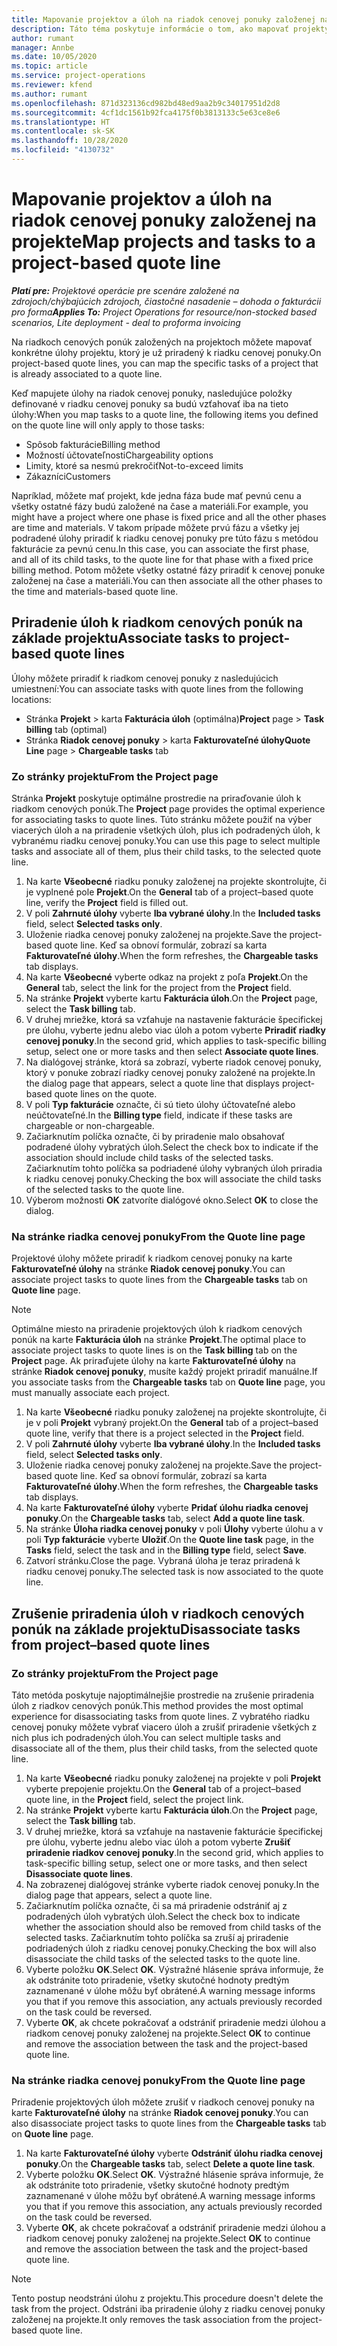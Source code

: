 ```yaml
---
title: Mapovanie projektov a úloh na riadok cenovej ponuky založenej na projekte
description: Táto téma poskytuje informácie o tom, ako mapovať projekty a úlohy na riadok úlohy založenej na projekte.
author: rumant
manager: Annbe
ms.date: 10/05/2020
ms.topic: article
ms.service: project-operations
ms.reviewer: kfend
ms.author: rumant
ms.openlocfilehash: 871d323136cd982bd48ed9aa2b9c34017951d2d8
ms.sourcegitcommit: 4cf1dc1561b92fca4175f0b3813133c5e63ce8e6
ms.translationtype: HT
ms.contentlocale: sk-SK
ms.lasthandoff: 10/28/2020
ms.locfileid: "4130732"
---
```

# <a name="map-projects-and-tasks-to-a-project-based-quote-line"></a><span data-ttu-id="f3777-103">Mapovanie projektov a úloh na riadok cenovej ponuky založenej na projekte</span><span class="sxs-lookup"><span data-stu-id="f3777-103">Map projects and tasks to a project-based quote line</span></span>

<span data-ttu-id="f3777-104">_**Platí pre:** Projektové operácie pre scenáre založené na zdrojoch/chýbajúcich zdrojoch, čiastočné nasadenie – dohoda o fakturácii pro forma_</span><span class="sxs-lookup"><span data-stu-id="f3777-104">_**Applies To:** Project Operations for resource/non-stocked based scenarios, Lite deployment - deal to proforma invoicing_</span></span>

<span data-ttu-id="f3777-105">Na riadkoch cenových ponúk založených na projektoch môžete mapovať konkrétne úlohy projektu, ktorý je už priradený k riadku cenovej ponuky.</span><span class="sxs-lookup"><span data-stu-id="f3777-105">On project-based quote lines, you can map the specific tasks of a project that is already associated to a quote line.</span></span>

<span data-ttu-id="f3777-106">Keď mapujete úlohy na riadok cenovej ponuky, nasledujúce položky definované v riadku cenovej ponuky sa budú vzťahovať iba na tieto úlohy:</span><span class="sxs-lookup"><span data-stu-id="f3777-106">When you map tasks to a quote line, the following items you defined on the quote line will only apply to those tasks:</span></span>

- <span data-ttu-id="f3777-107">Spôsob fakturácie</span><span class="sxs-lookup"><span data-stu-id="f3777-107">Billing method</span></span>
- <span data-ttu-id="f3777-108">Možností účtovateľnosti</span><span class="sxs-lookup"><span data-stu-id="f3777-108">Chargeability options</span></span>
- <span data-ttu-id="f3777-109">Limity, ktoré sa nesmú prekročiť</span><span class="sxs-lookup"><span data-stu-id="f3777-109">Not-to-exceed limits</span></span>
- <span data-ttu-id="f3777-110">Zákazníci</span><span class="sxs-lookup"><span data-stu-id="f3777-110">Customers</span></span>

<span data-ttu-id="f3777-111">Napríklad, môžete mať projekt, kde jedna fáza bude mať pevnú cenu a všetky ostatné fázy budú založené na čase a materiáli.</span><span class="sxs-lookup"><span data-stu-id="f3777-111">For example, you might have a project where one phase is fixed price and all the other phases are time and materials.</span></span> <span data-ttu-id="f3777-112">V takom prípade môžete prvú fázu a všetky jej podradené úlohy priradiť k riadku cenovej ponuky pre túto fázu s metódou fakturácie za pevnú cenu.</span><span class="sxs-lookup"><span data-stu-id="f3777-112">In this case, you can associate the first phase, and all of its child tasks, to the quote line for that phase with a fixed price billing method.</span></span> <span data-ttu-id="f3777-113">Potom môžete všetky ostatné fázy priradiť k cenovej ponuke založenej na čase a materiáli.</span><span class="sxs-lookup"><span data-stu-id="f3777-113">You can then associate all the other phases to the time and materials-based quote line.</span></span>

## <a name="associate-tasks-to-project-based-quote-lines"></a><span data-ttu-id="f3777-114">Priradenie úloh k riadkom cenových ponúk na základe projektu</span><span class="sxs-lookup"><span data-stu-id="f3777-114">Associate tasks to project-based quote lines</span></span>

<span data-ttu-id="f3777-115">Úlohy môžete priradiť k riadkom cenovej ponuky z nasledujúcich umiestnení:</span><span class="sxs-lookup"><span data-stu-id="f3777-115">You can associate tasks with quote lines from the following locations:</span></span>

- <span data-ttu-id="f3777-116">Stránka **Projekt** > karta **Fakturácia úloh** (optimálna)</span><span class="sxs-lookup"><span data-stu-id="f3777-116">**Project** page > **Task billing** tab (optimal)</span></span>
- <span data-ttu-id="f3777-117">Stránka **Riadok cenovej ponuky** > karta **Fakturovateľné úlohy**</span><span class="sxs-lookup"><span data-stu-id="f3777-117">**Quote Line** page > **Chargeable tasks** tab</span></span> 

### <a name="from-the-project-page"></a><span data-ttu-id="f3777-118">Zo stránky projektu</span><span class="sxs-lookup"><span data-stu-id="f3777-118">From the Project page</span></span>

<span data-ttu-id="f3777-119">Stránka **Projekt** poskytuje optimálne prostredie na priraďovanie úloh k riadkom cenových ponúk.</span><span class="sxs-lookup"><span data-stu-id="f3777-119">The **Project** page provides the optimal experience for associating tasks to quote lines.</span></span> <span data-ttu-id="f3777-120">Túto stránku môžete použiť na výber viacerých úloh a na priradenie všetkých úloh, plus ich podradených úloh, k vybranému riadku cenovej ponuky.</span><span class="sxs-lookup"><span data-stu-id="f3777-120">You can use this page to select multiple tasks and associate all of them, plus their child tasks, to the selected quote line.</span></span>

1. <span data-ttu-id="f3777-121">Na karte **Všeobecné** riadku ponuky založenej na projekte skontrolujte, či je vyplnené pole **Projekt**.</span><span class="sxs-lookup"><span data-stu-id="f3777-121">On the **General** tab of a project–based quote line, verify the **Project** field is filled out.</span></span>
2. <span data-ttu-id="f3777-122">V poli **Zahrnuté úlohy** vyberte **Iba vybrané úlohy**.</span><span class="sxs-lookup"><span data-stu-id="f3777-122">In the **Included tasks** field, select **Selected tasks only**.</span></span>
3. <span data-ttu-id="f3777-123">Uloženie riadka cenovej ponuky založenej na projekte.</span><span class="sxs-lookup"><span data-stu-id="f3777-123">Save the project-based quote line.</span></span> <span data-ttu-id="f3777-124">Keď sa obnoví formulár, zobrazí sa karta **Fakturovateľné úlohy**.</span><span class="sxs-lookup"><span data-stu-id="f3777-124">When the form refreshes, the **Chargeable tasks** tab displays.</span></span>
4. <span data-ttu-id="f3777-125">Na karte **Všeobecné** vyberte odkaz na projekt z poľa **Projekt**.</span><span class="sxs-lookup"><span data-stu-id="f3777-125">On the **General** tab, select the link for the project from the **Project** field.</span></span>
5. <span data-ttu-id="f3777-126">Na stránke **Projekt** vyberte kartu **Fakturácia úloh**.</span><span class="sxs-lookup"><span data-stu-id="f3777-126">On the **Project** page, select the **Task billing** tab.</span></span>
6. <span data-ttu-id="f3777-127">V druhej mriežke, ktorá sa vzťahuje na nastavenie fakturácie špecifickej pre úlohu, vyberte jednu alebo viac úloh a potom vyberte **Priradiť riadky cenovej ponuky**.</span><span class="sxs-lookup"><span data-stu-id="f3777-127">In the second grid, which applies to task-specific billing setup, select one or more tasks and then select **Associate quote lines**.</span></span>
7. <span data-ttu-id="f3777-128">Na dialógovej stránke, ktorá sa zobrazí, vyberte riadok cenovej ponuky, ktorý v ponuke zobrazí riadky cenovej ponuky založené na projekte.</span><span class="sxs-lookup"><span data-stu-id="f3777-128">In the dialog page that appears, select a quote line that displays project-based quote lines on the quote.</span></span>
8. <span data-ttu-id="f3777-129">V poli **Typ fakturácie** označte, či sú tieto úlohy účtovateľné alebo neúčtovateľné.</span><span class="sxs-lookup"><span data-stu-id="f3777-129">In the **Billing type** field, indicate if these tasks are chargeable or non-chargeable.</span></span>
9. <span data-ttu-id="f3777-130">Začiarknutím políčka označte, či by priradenie malo obsahovať podradené úlohy vybratých úloh.</span><span class="sxs-lookup"><span data-stu-id="f3777-130">Select the check box to indicate if the association should include child tasks of the selected tasks.</span></span> <span data-ttu-id="f3777-131">Začiarknutím tohto políčka sa podriadené úlohy vybraných úloh priradia k riadku cenovej ponuky.</span><span class="sxs-lookup"><span data-stu-id="f3777-131">Checking the box will associate the child tasks of the selected tasks to the quote line.</span></span>
10. <span data-ttu-id="f3777-132">Výberom možnosti **OK** zatvoríte dialógové okno.</span><span class="sxs-lookup"><span data-stu-id="f3777-132">Select **OK** to close the dialog.</span></span>

### <a name="from-the-quote-line-page"></a><span data-ttu-id="f3777-133">Na stránke riadka cenovej ponuky</span><span class="sxs-lookup"><span data-stu-id="f3777-133">From the Quote line page</span></span>

<span data-ttu-id="f3777-134">Projektové úlohy môžete priradiť k riadkom cenovej ponuky na karte **Fakturovateľné úlohy** na stránke **Riadok cenovej ponuky**.</span><span class="sxs-lookup"><span data-stu-id="f3777-134">You can associate project tasks to quote lines from the **Chargeable tasks** tab on **Quote line** page.</span></span>

>[!NOTE]
><span data-ttu-id="f3777-135">Optimálne miesto na priradenie projektových úloh k riadkom cenových ponúk na karte **Fakturácia úloh** na stránke **Projekt**.</span><span class="sxs-lookup"><span data-stu-id="f3777-135">The optimal place to associate project tasks to quote lines is on the **Task billing** tab on the **Project** page.</span></span> <span data-ttu-id="f3777-136">Ak priraďujete úlohy na karte **Fakturovateľné úlohy** na stránke **Riadok cenovej ponuky**, musíte každý projekt priradiť manuálne.</span><span class="sxs-lookup"><span data-stu-id="f3777-136">If you associate tasks from the **Chargeable tasks** tab on **Quote line** page, you must manually associate each project.</span></span>

1. <span data-ttu-id="f3777-137">Na karte **Všeobecné** riadku ponuky založenej na projekte skontrolujte, či je v poli **Projekt** vybraný projekt.</span><span class="sxs-lookup"><span data-stu-id="f3777-137">On the **General** tab of a project–based quote line, verify that there is a project selected in the **Project** field.</span></span>
2. <span data-ttu-id="f3777-138">V poli **Zahrnuté úlohy** vyberte **Iba vybrané úlohy**.</span><span class="sxs-lookup"><span data-stu-id="f3777-138">In the **Included tasks** field, select **Selected tasks only**.</span></span>
3. <span data-ttu-id="f3777-139">Uloženie riadka cenovej ponuky založenej na projekte.</span><span class="sxs-lookup"><span data-stu-id="f3777-139">Save the project-based quote line.</span></span> <span data-ttu-id="f3777-140">Keď sa obnoví formulár, zobrazí sa karta **Fakturovateľné úlohy**.</span><span class="sxs-lookup"><span data-stu-id="f3777-140">When the form refreshes, the **Chargeable tasks** tab displays.</span></span>
4. <span data-ttu-id="f3777-141">Na karte **Fakturovateľné úlohy** vyberte **Pridať úlohu riadka cenovej ponuky**.</span><span class="sxs-lookup"><span data-stu-id="f3777-141">On the **Chargeable tasks** tab, select **Add a quote line task**.</span></span>
5. <span data-ttu-id="f3777-142">Na stránke **Úloha riadka cenovej ponuky** v poli **Úlohy** vyberte úlohu a v poli **Typ fakturácie** vyberte **Uložiť**.</span><span class="sxs-lookup"><span data-stu-id="f3777-142">On the **Quote line task** page, in the **Tasks** field, select the task and in the **Billing type** field, select **Save**.</span></span> 
6. <span data-ttu-id="f3777-143">Zatvorí stránku.</span><span class="sxs-lookup"><span data-stu-id="f3777-143">Close the page.</span></span> <span data-ttu-id="f3777-144">Vybraná úloha je teraz priradená k riadku cenovej ponuky.</span><span class="sxs-lookup"><span data-stu-id="f3777-144">The selected task is now associated to the quote line.</span></span>

## <a name="disassociate-tasks-from-projectbased-quote-lines"></a><span data-ttu-id="f3777-145">Zrušenie priradenia úloh v riadkoch cenových ponúk na základe projektu</span><span class="sxs-lookup"><span data-stu-id="f3777-145">Disassociate tasks from project–based quote lines</span></span>

### <a name="from-the-project-page"></a><span data-ttu-id="f3777-146">Zo stránky projektu</span><span class="sxs-lookup"><span data-stu-id="f3777-146">From the Project page</span></span>

<span data-ttu-id="f3777-147">Táto metóda poskytuje najoptimálnejšie prostredie na zrušenie priradenia úloh z riadkov cenových ponúk.</span><span class="sxs-lookup"><span data-stu-id="f3777-147">This method provides the most optimal experience for disassociating tasks from quote lines.</span></span> <span data-ttu-id="f3777-148">Z vybratého riadku cenovej ponuky môžete vybrať viacero úloh a zrušiť priradenie všetkých z nich plus ich podradených úloh.</span><span class="sxs-lookup"><span data-stu-id="f3777-148">You can select multiple tasks and disassociate all of the them, plus their child tasks, from the selected quote line.</span></span>

1. <span data-ttu-id="f3777-149">Na karte **Všeobecné** riadku ponuky založenej na projekte v poli **Projekt** vyberte prepojenie projektu.</span><span class="sxs-lookup"><span data-stu-id="f3777-149">On the **General** tab of a project–based quote line, in the **Project** field, select the project link.</span></span>
2. <span data-ttu-id="f3777-150">Na stránke **Projekt** vyberte kartu **Fakturácia úloh**.</span><span class="sxs-lookup"><span data-stu-id="f3777-150">On the **Project** page, select the **Task billing** tab.</span></span>
3. <span data-ttu-id="f3777-151">V druhej mriežke, ktorá sa vzťahuje na nastavenie fakturácie špecifickej pre úlohu, vyberte jednu alebo viac úloh a potom vyberte **Zrušiť priradenie riadkov cenovej ponuky**.</span><span class="sxs-lookup"><span data-stu-id="f3777-151">In the second grid, which applies to task-specific billing setup, select one or more tasks, and then select **Disassociate quote lines**.</span></span>
4. <span data-ttu-id="f3777-152">Na zobrazenej dialógovej stránke vyberte riadok cenovej ponuky.</span><span class="sxs-lookup"><span data-stu-id="f3777-152">In the dialog page that appears, select a quote line.</span></span>
5. <span data-ttu-id="f3777-153">Začiarknutím políčka označte, či sa má priradenie odstrániť aj z podradených úloh vybratých úloh.</span><span class="sxs-lookup"><span data-stu-id="f3777-153">Select the check box to indicate whether the association should also be removed from child tasks of the selected tasks.</span></span> <span data-ttu-id="f3777-154">Začiarknutím tohto políčka sa zruší aj priradenie podriadených úloh z riadku cenovej ponuky.</span><span class="sxs-lookup"><span data-stu-id="f3777-154">Checking the box will also disassociate the child tasks of the selected tasks to the quote line.</span></span>
6. <span data-ttu-id="f3777-155">Vyberte položku **OK**.</span><span class="sxs-lookup"><span data-stu-id="f3777-155">Select **OK**.</span></span> <span data-ttu-id="f3777-156">Výstražné hlásenie správa informuje, že ak odstránite toto priradenie, všetky skutočné hodnoty predtým zaznamenané v úlohe môžu byť obrátené.</span><span class="sxs-lookup"><span data-stu-id="f3777-156">A warning message informs you that if you remove this association, any actuals previously recorded on the task could be reversed.</span></span> 
7. <span data-ttu-id="f3777-157">Vyberte **OK**, ak chcete pokračovať a odstrániť priradenie medzi úlohou a riadkom cenovej ponuky založenej na projekte.</span><span class="sxs-lookup"><span data-stu-id="f3777-157">Select **OK** to continue and remove the association between the task and the project-based quote line.</span></span>

### <a name="from-the-quote-line-page"></a><span data-ttu-id="f3777-158">Na stránke riadka cenovej ponuky</span><span class="sxs-lookup"><span data-stu-id="f3777-158">From the Quote line page</span></span>

<span data-ttu-id="f3777-159">Priradenie projektových úloh môžete zrušiť v riadkoch cenovej ponuky na karte **Fakturovateľné úlohy** na stránke **Riadok cenovej ponuky**.</span><span class="sxs-lookup"><span data-stu-id="f3777-159">You can also disassociate project tasks to quote lines from the **Chargeable tasks** tab on **Quote line** page.</span></span>

1. <span data-ttu-id="f3777-160">Na karte **Fakturovateľné úlohy** vyberte **Odstrániť úlohu riadka cenovej ponuky**.</span><span class="sxs-lookup"><span data-stu-id="f3777-160">On the **Chargeable tasks** tab, select **Delete a quote line task**.</span></span>
2. <span data-ttu-id="f3777-161">Vyberte položku **OK**.</span><span class="sxs-lookup"><span data-stu-id="f3777-161">Select **OK**.</span></span> <span data-ttu-id="f3777-162">Výstražné hlásenie správa informuje, že ak odstránite toto priradenie, všetky skutočné hodnoty predtým zaznamenané v úlohe môžu byť obrátené.</span><span class="sxs-lookup"><span data-stu-id="f3777-162">A warning message informs you that if you remove this association, any actuals previously recorded on the task could be reversed.</span></span> 
3. <span data-ttu-id="f3777-163">Vyberte **OK**, ak chcete pokračovať a odstrániť priradenie medzi úlohou a riadkom cenovej ponuky založenej na projekte.</span><span class="sxs-lookup"><span data-stu-id="f3777-163">Select **OK** to continue and remove the association between the task and the project-based quote line.</span></span>

>[!NOTE]
> <span data-ttu-id="f3777-164">Tento postup neodstráni úlohu z projektu.</span><span class="sxs-lookup"><span data-stu-id="f3777-164">This procedure doesn't delete the task from the project.</span></span> <span data-ttu-id="f3777-165">Odstráni iba priradenie úlohy z riadku cenovej ponuky založenej na projekte.</span><span class="sxs-lookup"><span data-stu-id="f3777-165">It only removes the task association from the project-based quote line.</span></span>
